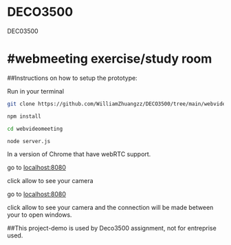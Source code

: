 # DECO3500
DEC03500
#
#webmeeting exercise/study room
==============
##Instructions on how to setup the prototype:

Run in your terminal

```bash 
git clone https://github.com/WilliamZhuangzz/DECO3500/tree/main/webvideomeeting
```

```bash 
npm install
```

```bash 
cd webvideomeeting
```

```bash 
node server.js
```

In a version of Chrome that have webRTC support.

go to [localhost:8080](http://localhost:8080)

click allow to see your camera

go to [localhost:8080](http://localhost:8080)

click allow to see your camera and the connection will be made between your to open windows.


##This project-demo is used by Deco3500 assignment, not for entreprise used. 



